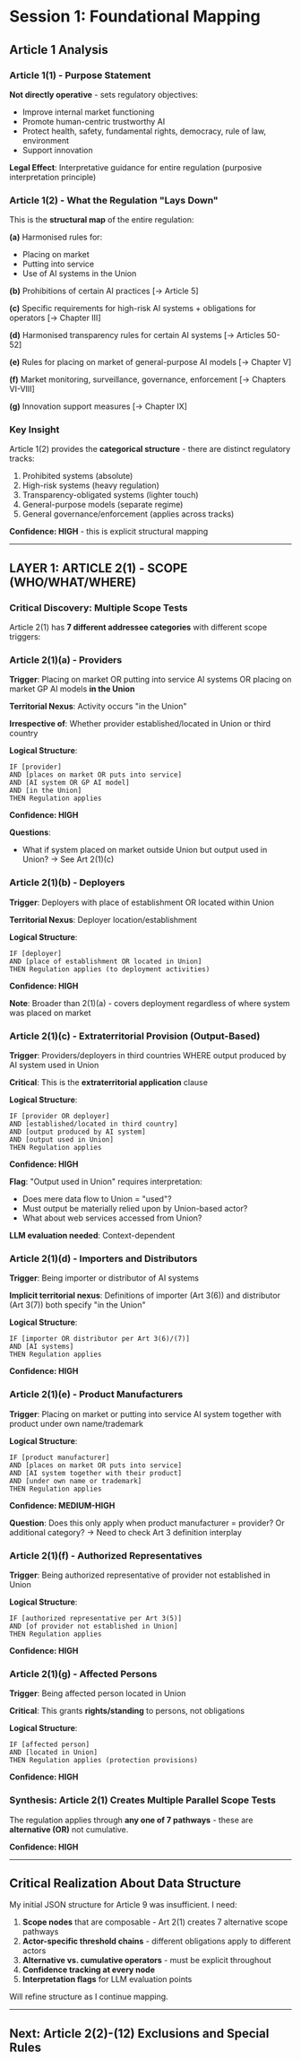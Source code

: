 # Session 1: Foundational Mapping

## Article 1 Analysis

### Article 1(1) - Purpose Statement
**Not directly operative** - sets regulatory objectives:
- Improve internal market functioning
- Promote human-centric trustworthy AI
- Protect health, safety, fundamental rights, democracy, rule of law, environment
- Support innovation

**Legal Effect**: Interpretative guidance for entire regulation (purposive interpretation principle)

### Article 1(2) - What the Regulation "Lays Down"

This is the **structural map** of the entire regulation:

**(a)** Harmonised rules for:
- Placing on market
- Putting into service
- Use of AI systems in the Union

**(b)** Prohibitions of certain AI practices [→ Article 5]

**(c)** Specific requirements for high-risk AI systems + obligations for operators [→ Chapter III]

**(d)** Harmonised transparency rules for certain AI systems [→ Articles 50-52]

**(e)** Rules for placing on market of general-purpose AI models [→ Chapter V]

**(f)** Market monitoring, surveillance, governance, enforcement [→ Chapters VI-VIII]

**(g)** Innovation support measures [→ Chapter IX]

### Key Insight
Article 1(2) provides the **categorical structure** - there are distinct regulatory tracks:
1. Prohibited systems (absolute)
2. High-risk systems (heavy regulation)
3. Transparency-obligated systems (lighter touch)
4. General-purpose models (separate regime)
5. General governance/enforcement (applies across tracks)

**Confidence: HIGH** - this is explicit structural mapping

---

## LAYER 1: ARTICLE 2(1) - SCOPE (WHO/WHAT/WHERE)

### Critical Discovery: Multiple Scope Tests

Article 2(1) has **7 different addressee categories** with different scope triggers:

### Article 2(1)(a) - Providers
**Trigger**: Placing on market OR putting into service AI systems OR placing on market GP AI models **in the Union**

**Territorial Nexus**: Activity occurs "in the Union"

**Irrespective of**: Whether provider established/located in Union or third country

**Logical Structure**:
```
IF [provider]
AND [places on market OR puts into service]
AND [AI system OR GP AI model]
AND [in the Union]
THEN Regulation applies
```

**Confidence: HIGH**

**Questions**:
- What if system placed on market outside Union but output used in Union? → See Art 2(1)(c)

### Article 2(1)(b) - Deployers
**Trigger**: Deployers with place of establishment OR located within Union

**Territorial Nexus**: Deployer location/establishment

**Logical Structure**:
```
IF [deployer]
AND [place of establishment OR located in Union]
THEN Regulation applies (to deployment activities)
```

**Confidence: HIGH**

**Note**: Broader than 2(1)(a) - covers deployment regardless of where system was placed on market

### Article 2(1)(c) - Extraterritorial Provision (Output-Based)
**Trigger**: Providers/deployers in third countries WHERE output produced by AI system used in Union

**Critical**: This is the **extraterritorial application** clause

**Logical Structure**:
```
IF [provider OR deployer]
AND [established/located in third country]
AND [output produced by AI system]
AND [output used in Union]
THEN Regulation applies
```

**Confidence: HIGH**

**Flag**: "Output used in Union" requires interpretation:
- Does mere data flow to Union = "used"?
- Must output be materially relied upon by Union-based actor?
- What about web services accessed from Union?

**LLM evaluation needed**: Context-dependent

### Article 2(1)(d) - Importers and Distributors
**Trigger**: Being importer or distributor of AI systems

**Implicit territorial nexus**: Definitions of importer (Art 3(6)) and distributor (Art 3(7)) both specify "in the Union"

**Logical Structure**:
```
IF [importer OR distributor per Art 3(6)/(7)]
AND [AI systems]
THEN Regulation applies
```

**Confidence: HIGH**

### Article 2(1)(e) - Product Manufacturers
**Trigger**: Placing on market or putting into service AI system together with product under own name/trademark

**Logical Structure**:
```
IF [product manufacturer]
AND [places on market OR puts into service]
AND [AI system together with their product]
AND [under own name or trademark]
THEN Regulation applies
```

**Confidence: MEDIUM-HIGH**

**Question**: Does this only apply when product manufacturer = provider? Or additional category?
→ Need to check Art 3 definition interplay

### Article 2(1)(f) - Authorized Representatives
**Trigger**: Being authorized representative of provider not established in Union

**Logical Structure**:
```
IF [authorized representative per Art 3(5)]
AND [of provider not established in Union]
THEN Regulation applies
```

**Confidence: HIGH**

### Article 2(1)(g) - Affected Persons
**Trigger**: Being affected person located in Union

**Critical**: This grants **rights/standing** to persons, not obligations

**Logical Structure**:
```
IF [affected person]
AND [located in Union]
THEN Regulation applies (protection provisions)
```

**Confidence: HIGH**

### Synthesis: Article 2(1) Creates Multiple Parallel Scope Tests

The regulation applies through **any one of 7 pathways** - these are **alternative (OR)** not cumulative.

**Confidence: HIGH**

---

## Critical Realization About Data Structure

My initial JSON structure for Article 9 was insufficient. I need:

1. **Scope nodes** that are composable - Art 2(1) creates 7 alternative scope pathways
2. **Actor-specific threshold chains** - different obligations apply to different actors
3. **Alternative vs. cumulative operators** - must be explicit throughout
4. **Confidence tracking at every node**
5. **Interpretation flags** for LLM evaluation points

Will refine structure as I continue mapping.

---

## Next: Article 2(2)-(12) Exclusions and Special Rules
